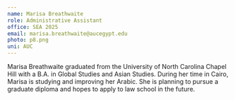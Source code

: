 ```yaml
---
name: Marisa Breathwaite
role: Administrative Assistant
office: SEA 2025
email: marisa.breathwaite@aucegypt.edu
photo: p8.png
uni: AUC
---
```


Marisa Breathwaite graduated from the University of North Carolina Chapel Hill with a B.A. in Global Studies and Asian Studies. During her time in Cairo, Marisa is studying and improving her Arabic. She is planning to pursue a graduate diploma and hopes to apply to law school in the future.